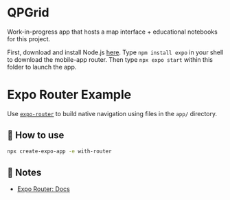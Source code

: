 # QPGrid

Work-in-progress app that hosts a map interface + educational notebooks for this project. 

First, download and install Node.js [here](https://docs.npmjs.com/downloading-and-installing-node-js-and-npm).
Type `npm install expo` in your shell to download the mobile-app router. Then type `npx expo start` within this folder to launch the app.

# Expo Router Example

Use [`expo-router`](https://docs.expo.dev/router/introduction/) to build native navigation using files in the `app/` directory.

## 🚀 How to use


```sh
npx create-expo-app -e with-router
```

## 📝 Notes

- [Expo Router: Docs](https://docs.expo.dev/router/introduction/)
